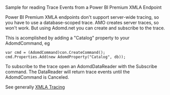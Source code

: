 Sample for reading Trace Events from a Power BI Premium XMLA Endpoint

Power BI Premium XMLA endpoints don't support server-wide tracing, so you have to use a database-scoped trace.  AMO creates server traces, so won't work.  But using Adomd.net you can create and subscribe to the trace. 

This is acomplished by adding a "Catalog" property to your AdomdCommand, eg

```
var cmd = (AdomdCommand)con.CreateCommand();
cmd.Properties.Add(new AdomdProperty("Catalog", db));
```

To subscribe to the trace open an AdomdDataReader with the Subscribe command.  The DataReader will return trace events until the AdomdCommand is Canceled.

See generally [XMLA Tracing](https://learn.microsoft.com/en-us/analysis-services/multidimensional-models-scripting-language-assl-xmla/monitoring-traces-xmla?view=asallproducts-allversions)

